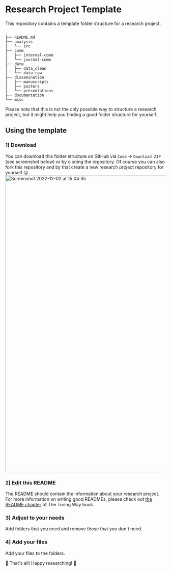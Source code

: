 # Research Project Template

This repository contains a template folder structure for a research project.

```
.
├── README.md
├── analysis
│   └── src
├── comm
│   ├── internal-comm
│   └── journal-comm
├── data
│   ├── data_clean
│   └── data_raw
├── dissemination
│   ├── manuscripts
│   ├── posters
│   └── presentations
├── documentation
└── misc
```

Please note that this is not the only possible way to structure a research project, but it might help you finding a good folder structure for yourself.

## Using the template

### 1) Download

You can download this folder structure on GitHub via `Code` -> `Download ZIP` (see screenshot below) or by cloning the repository. Of course you can also fork this repository and by that create a new research project repository for yourself :wink:.
<img width="933" alt="Screenshot 2022-12-02 at 15 04 35" src="https://user-images.githubusercontent.com/14146757/205311114-badd0aca-b862-46f0-af34-52a389a89fd9.png">

### 2) Edit this README

The README should contain the information about your research project. For more information on writing good READMEs, please check out [the README chapter](https://the-turing-way.netlify.app/project-design/project-repo/project-repo-readme.html?highlight=readme) of The Turing Way book.

### 3) Adjust to your needs

Add folders that you need and remove those that you don't need.

### 4) Add your files

Add your files to the folders. 


:tada: That's all! Happy researching! :tada:
